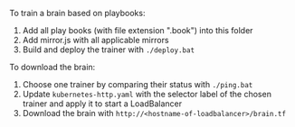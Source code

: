 To train a brain based on playbooks:

1. Add all play books (with file extension ".book") into this folder
1. Add mirror.js with all applicable mirrors
1. Build and deploy the trainer with `./deploy.bat`

To download the brain:

1. Choose one trainer by comparing their status with `./ping.bat`
1. Update `kubernetes-http.yaml` with the selector label of the chosen trainer and apply it to start a LoadBalancer
1. Download the brain with `http://<hostname-of-loadbalancer>/brain.tf`

